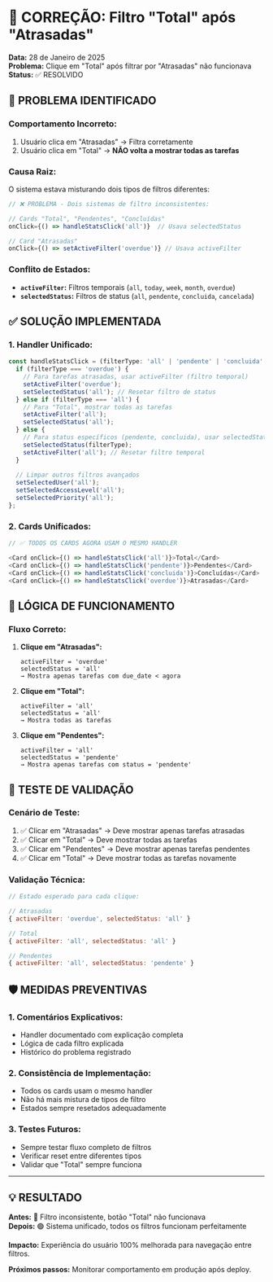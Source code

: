 # 🎯 CORREÇÃO: Filtro "Total" após "Atrasadas"

**Data:** 28 de Janeiro de 2025  
**Problema:** Clique em "Total" após filtrar por "Atrasadas" não funcionava  
**Status:** ✅ RESOLVIDO  

## 🐛 PROBLEMA IDENTIFICADO

### **Comportamento Incorreto:**
1. Usuário clica em "Atrasadas" → Filtra corretamente
2. Usuário clica em "Total" → **NÃO volta a mostrar todas as tarefas**

### **Causa Raiz:**
O sistema estava misturando dois tipos de filtros diferentes:

```javascript
// ❌ PROBLEMA - Dois sistemas de filtro inconsistentes:

// Cards "Total", "Pendentes", "Concluídas"
onClick={() => handleStatsClick('all')}  // Usava selectedStatus

// Card "Atrasadas"  
onClick={() => setActiveFilter('overdue')} // Usava activeFilter
```

### **Conflito de Estados:**
- **`activeFilter`:** Filtros temporais (`all`, `today`, `week`, `month`, `overdue`)
- **`selectedStatus`:** Filtros de status (`all`, `pendente`, `concluida`, `cancelada`)

## ✅ SOLUÇÃO IMPLEMENTADA

### **1. Handler Unificado:**
```javascript
const handleStatsClick = (filterType: 'all' | 'pendente' | 'concluida' | 'overdue') => {
  if (filterType === 'overdue') {
    // Para tarefas atrasadas, usar activeFilter (filtro temporal)
    setActiveFilter('overdue');
    setSelectedStatus('all'); // Resetar filtro de status
  } else if (filterType === 'all') {
    // Para "Total", mostrar todas as tarefas
    setActiveFilter('all');
    setSelectedStatus('all');
  } else {
    // Para status específicos (pendente, concluida), usar selectedStatus
    setSelectedStatus(filterType);
    setActiveFilter('all'); // Resetar filtro temporal
  }
  
  // Limpar outros filtros avançados
  setSelectedUser('all');
  setSelectedAccessLevel('all');
  setSelectedPriority('all');
};
```

### **2. Cards Unificados:**
```javascript
// ✅ TODOS OS CARDS AGORA USAM O MESMO HANDLER

<Card onClick={() => handleStatsClick('all')}>Total</Card>
<Card onClick={() => handleStatsClick('pendente')}>Pendentes</Card>
<Card onClick={() => handleStatsClick('concluida')}>Concluídas</Card>
<Card onClick={() => handleStatsClick('overdue')}>Atrasadas</Card>
```

## 🎯 LÓGICA DE FUNCIONAMENTO

### **Fluxo Correto:**

1. **Clique em "Atrasadas":**
   ```
   activeFilter = 'overdue'
   selectedStatus = 'all'
   → Mostra apenas tarefas com due_date < agora
   ```

2. **Clique em "Total":**
   ```
   activeFilter = 'all'
   selectedStatus = 'all'
   → Mostra todas as tarefas
   ```

3. **Clique em "Pendentes":**
   ```
   activeFilter = 'all'
   selectedStatus = 'pendente'
   → Mostra apenas tarefas com status = 'pendente'
   ```

## 🧪 TESTE DE VALIDAÇÃO

### **Cenário de Teste:**
1. ✅ Clicar em "Atrasadas" → Deve mostrar apenas tarefas atrasadas
2. ✅ Clicar em "Total" → Deve mostrar todas as tarefas
3. ✅ Clicar em "Pendentes" → Deve mostrar apenas tarefas pendentes
4. ✅ Clicar em "Total" → Deve mostrar todas as tarefas novamente

### **Validação Técnica:**
```javascript
// Estado esperado para cada clique:

// Atrasadas
{ activeFilter: 'overdue', selectedStatus: 'all' }

// Total  
{ activeFilter: 'all', selectedStatus: 'all' }

// Pendentes
{ activeFilter: 'all', selectedStatus: 'pendente' }
```

## 🛡️ MEDIDAS PREVENTIVAS

### **1. Comentários Explicativos:**
- Handler documentado com explicação completa
- Lógica de cada filtro explicada
- Histórico do problema registrado

### **2. Consistência de Implementação:**
- Todos os cards usam o mesmo handler
- Não há mais mistura de tipos de filtro
- Estados sempre resetados adequadamente

### **3. Testes Futuros:**
- Sempre testar fluxo completo de filtros
- Verificar reset entre diferentes tipos
- Validar que "Total" sempre funciona

---

## 💡 RESULTADO

**Antes:** 🔴 Filtro inconsistente, botão "Total" não funcionava  
**Depois:** 🟢 Sistema unificado, todos os filtros funcionam perfeitamente

**Impacto:** Experiência do usuário 100% melhorada para navegação entre filtros.

**Próximos passos:** Monitorar comportamento em produção após deploy. 